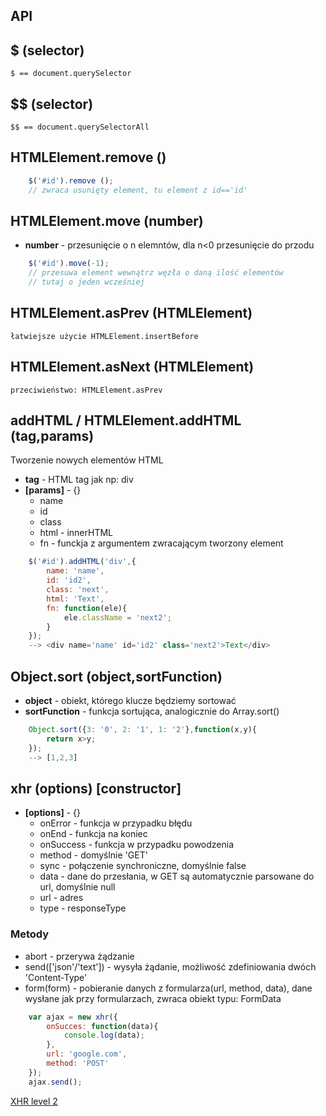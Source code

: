 ## API

## $ (selector)
	$ == document.querySelector

## $$ (selector)
	$$ == document.querySelectorAll

## HTMLElement.remove ()
``` js
	$('#id').remove ();
	// zwraca usunięty element, tu element z id=='id'
```
## HTMLElement.move (number)
* **number** - przesunięcie o n elemntów, dla n<0 przesunięcie do przodu

``` js
 	$('#id').move(-1);
 	// przesuwa element wewnątrz węzła o daną ilość elementów
 	// tutaj o jeden wcześniej
```

## HTMLElement.asPrev (HTMLElement)
	łatwiejsze użycie HTMLElement.insertBefore

## HTMLElement.asNext (HTMLElement)
	przeciwieństwo: HTMLElement.asPrev

## addHTML / HTMLElement.addHTML (tag,params)
Tworzenie nowych elementów HTML
* **tag** - HTML tag jak np: div
* **[params]** - {}
	* name
	* id
	* class
	* html - innerHTML
	* fn - funckja z argumentem zwracającym tworzony element

``` js
	$('#id').addHTML('div',{
		name: 'name',
		id: 'id2',
		class: 'next',
		html: 'Text',
		fn: function(ele){
			ele.className = 'next2';
		}
	});
	--> <div name='name' id='id2' class='next2'>Text</div>
```

## Object.sort (object,sortFunction)
* **object** - obiekt, którego klucze będziemy sortować
* **sortFunction** - funkcja sortująca, analogicznie do Array.sort()

``` js
	Object.sort({3: '0', 2: '1', 1: '2'},function(x,y){
		return x>y;
	});
	--> [1,2,3]
```

## xhr (options) [constructor]
* **[options]** - {}
	* onError - funkcja w przypadku błędu
	* onEnd - funkcja na koniec
	* onSuccess - funkcja w przypadku powodzenia
	* method - domyślnie 'GET'
	* sync - połączenie synchroniczne, domyślnie false
	* data - dane do przesłania, w GET są automatycznie parsowane do url, domyślnie null
	* url - adres
	* type - responseType

### Metody
* abort - przerywa żądzanie
* send(['json'/'text']) - wysyła żądanie, możliwość zdefiniowania dwóch 'Content-Type'
* form(form) - pobieranie danych z formularza(url, method, data), dane wysłane jak przy formularzach, zwraca obiekt typu: FormData

``` js
	var ajax = new xhr({
		onSucces: function(data){
			console.log(data);
		},
		url: 'google.com',
		method: 'POST'
	});
	ajax.send();
````
[XHR level 2](http://www.html5rocks.com/en/tutorials/file/xhr2/)